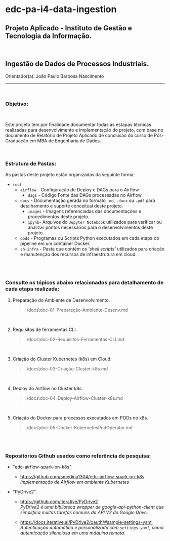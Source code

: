 # edc-pa-i4-data-ingestion

## Projeto Aplicado - Instituto de Gestão e Tecnologia da Informação.
<br>

## Ingestão de Dados de Processos Industriais.

Orientador(a): João Paulo Barbosa Nascimento

_____
<br>

### Objetivo:
<br>

Este projeto tem por finalidade documentar todas as estapas técnicas realizadas para desenvolvimento e implementação do projeto, com base no documento de Relatório de Projeto Aplicado de conclusão do curso de Pós-Graduação em MBA de Engenharia de Dados.

<br>

### Estrutura de Pastas:

As pastas deste projeto estão organizadas da seguinte forma:

- `root`
    - `airflow` - Configuração de Deploy e DAGs para o Airflow
        - `dags` - Código Fonte das DAGs processadas no Airflow
    - `docs` - Documentação gerada no formato `.md`, `.docx` ou `.pdf` para detalhamento e suporte conceitual deste projeto.
        - `images` - Imagens referenciadas das documentações e procedimentos deste projeto.
        - `ipynb`- Arquivos do `Jupyter Notebook` utilizados para verificar ou analizar pontos necessários para o desenvolvimentos deste projeto.
    - `pods` - Programas ou Scripts Python executados em cada etapa do pipeline em um container Docker.
    - `sh-infra` - Pasta que contém os *'shell scripts'* utilizados para criação e manutenção dos recursos de infraestrutura em cloud.

<br>
<br>

### Consulte os tópicos abaixo relacionados para detalhamento de cada etapa realizada:

1. Preparação do Ambiente de Desenvolvimento.
    >.\docs\doc-01-Preparação-Ambiente-Desenv.md
<br>

2. Requisitos de ferramentas CLI.
    >.\docs\doc-02-Requisitos-Ferramentas-CLI.md
<br>

3. Criação do Cluster Kubernetes (k8s) em Cloud.
    >.\docs\doc-03-Criação-Cluster-k8s.md
<br>

4. Deploy do Airflow no Cluster k8s.
    > .\docs\doc-04-Deploy-Airflow-Cluster-k8s.md
<br>

5. Criação do Docker para processos executados em PODs no k8s.
    > .\docs\doc-05-Docker-KubernetesPodOperator.md
<br>
<br>

### Repositórios Github usados como referência de pesquisa:

- "edc-airflow-spark-on-k8s"
    - https://github.com/smedina1304/edc-airflow-spark-on-k8s
        <br>
        *Implementação de Airflow em ambiente Kubernetes*

- "PyDrive2"
    - https://github.com/iterative/PyDrive2
        <br>
        *PyDrive2 é uma biblioteca wrapper de google-api-python-client que simplifica muitas tarefas comuns da API V2 do Google Drive.*

    - https://docs.iterative.ai/PyDrive2/oauth/#sample-settings-yaml
        <br>
        *Autenticação automática e personalizada com `settings.yaml`, como autenticação silenciosa em uma máquina remota.*

<br>